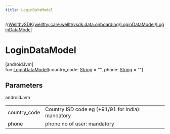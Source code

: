 ```yaml
---
title: LoginDataModel
---
```

//[WellthySDK](../../../index.html)/[wellthy.care.wellthysdk.data.onboarding](../index.html)/[LoginDataModel](index.html)/[LoginDataModel](-login-data-model.html)



# LoginDataModel



[androidJvm]\
fun [LoginDataModel](-login-data-model.html)(country_code: [String](https://kotlinlang.org/api/latest/jvm/stdlib/kotlin/-string/index.html) = "", phone: [String](https://kotlinlang.org/api/latest/jvm/stdlib/kotlin/-string/index.html) = "")



## Parameters


androidJvm

| | |
|---|---|
| country_code | Country ISD code eg (+91/91 for India): mandatory |
| phone | phone no of user: mandatory |




